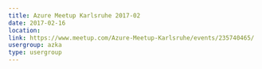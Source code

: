 ```yaml
---
title: Azure Meetup Karlsruhe 2017-02
date: 2017-02-16
location: 
link: https://www.meetup.com/Azure-Meetup-Karlsruhe/events/235740465/
usergroup: azka
type: usergroup
---
```

